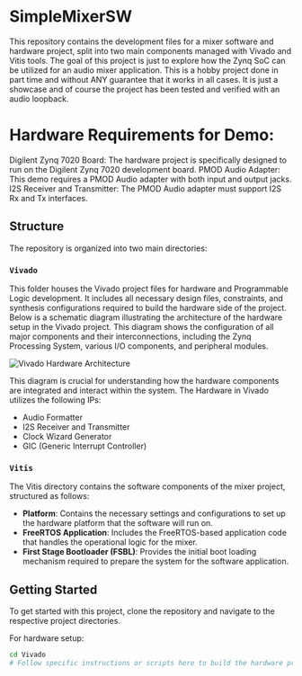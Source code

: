 # SimpleMixerSW

This repository contains the development files for a mixer software and hardware project, split into two main components managed with Vivado and Vitis tools. The goal of this project is just to explore how the Zynq SoC can be utilized for an audio mixer application. This is a hobby project done in part time and without ANY guarantee that it works in all cases. It is just a showcase and of course the project has been tested and verified with an audio loopback.

# Hardware Requirements for Demo:
Digilent Zynq 7020 Board: The hardware project is specifically designed to run on the Digilent Zynq 7020 development board.
PMOD Audio Adapter: This demo requires a PMOD Audio adapter with both input and output jacks.
I2S Receiver and Transmitter: The PMOD Audio adapter must support I2S Rx and Tx interfaces.

## Structure

The repository is organized into two main directories:

### `Vivado`

This folder houses the Vivado project files for hardware and Programmable Logic development. It includes all necessary design files, constraints, and synthesis configurations required to build the hardware side of the project. Below is a schematic diagram illustrating the architecture of the hardware setup in the Vivado project. This diagram shows the configuration of all major components and their interconnections, including the Zynq Processing System, various I/O components, and peripheral modules.

![Vivado Hardware Architecture](docs/block_diagram.png)

This diagram is crucial for understanding how the hardware components are integrated and interact within the system.
The Hardware in Vivado utilizes the following IPs:
- Audio Formatter
- I2S Receiver and Transmitter
- Clock Wizard Generator
- GIC (Generic Interrupt Controller)

### `Vitis`

The Vitis directory contains the software components of the mixer project, structured as follows:

- **Platform**: Contains the necessary settings and configurations to set up the hardware platform that the software will run on.
- **FreeRTOS Application**: Includes the FreeRTOS-based application code that handles the operational logic for the mixer.
- **First Stage Bootloader (FSBL)**: Provides the initial boot loading mechanism required to prepare the system for the software application.

## Getting Started

To get started with this project, clone the repository and navigate to the respective project directories.

For hardware setup:
```bash
cd Vivado
# Follow specific instructions or scripts here to build the hardware project
